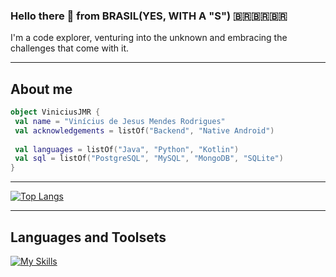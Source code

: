 ### Hello there 👋 from BRASIL(YES, WITH A "S") 🇧🇷🇧🇷🇧🇷  

I'm a code explorer, venturing into the unknown and embracing the challenges that come with it.
- - -                    
## **About me**

```kotlin
object ViniciusJMR {
 val name = "Vinícius de Jesus Mendes Rodrigues"
 val acknowledgements = listOf("Backend", "Native Android")
 
 val languages = listOf("Java", "Python", "Kotlin")
 val sql = listOf("PostgreSQL", "MySQL", "MongoDB", "SQLite")
}
```  
- - - 

[![Top Langs](https://github-readme-stats-git-masterrstaa-rickstaa.vercel.app/api/top-langs/?username=ViniciusJMR&layout=compact&theme=tokyonight#gh-dark-mode-only)](https://github.com/ViniciusJMR/github-readme-stats)

- - -
## **Languages and Toolsets**  
  
[![My Skills](https://skillicons.dev/icons?i=linux,java,kotlin,spring,py,django,docker,mysql,postgres,mongodb,androidstudio,idea,vscode)](https://skillicons.dev)


<!--
**ViniciusJMR/ViniciusJMR** is a ✨ _special_ ✨ repository because its `README.md` (this file) appears on your GitHub profile.

Here are some ideas to get you started:

- 🔭 I’m currently working on ...
- 🌱 I’m currently learning ...
- 👯 I’m looking to collaborate on ...
- 🤔 I’m looking for help with ...
- 💬 Ask me about ...
- 📫 How to reach me: ...
- 😄 Pronouns: ...
- ⚡ Fun fact: ...
-->
